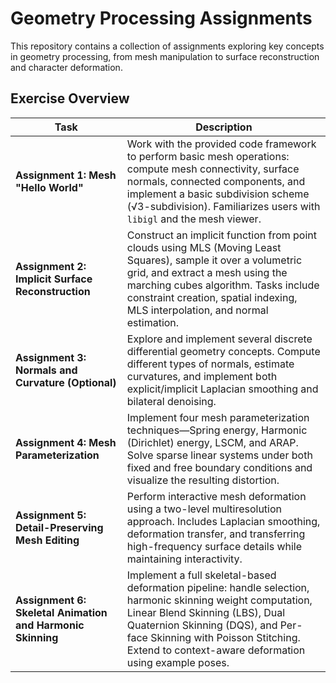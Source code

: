 # Geometry Processing Assignments

This repository contains a collection of assignments exploring key concepts in geometry processing, from mesh manipulation to surface reconstruction and character deformation.

## Exercise Overview

| Task | Description |
|------|-------------|
| **Assignment 1: Mesh "Hello World"** | Work with the provided code framework to perform basic mesh operations: compute mesh connectivity, surface normals, connected components, and implement a basic subdivision scheme (√3-subdivision). Familiarizes users with `libigl` and the mesh viewer. |
| **Assignment 2: Implicit Surface Reconstruction** | Construct an implicit function from point clouds using MLS (Moving Least Squares), sample it over a volumetric grid, and extract a mesh using the marching cubes algorithm. Tasks include constraint creation, spatial indexing, MLS interpolation, and normal estimation. |
| **Assignment 3: Normals and Curvature (Optional)** | Explore and implement several discrete differential geometry concepts. Compute different types of normals, estimate curvatures, and implement both explicit/implicit Laplacian smoothing and bilateral denoising. |
| **Assignment 4: Mesh Parameterization** | Implement four mesh parameterization techniques—Spring energy, Harmonic (Dirichlet) energy, LSCM, and ARAP. Solve sparse linear systems under both fixed and free boundary conditions and visualize the resulting distortion. |
| **Assignment 5: Detail-Preserving Mesh Editing** | Perform interactive mesh deformation using a two-level multiresolution approach. Includes Laplacian smoothing, deformation transfer, and transferring high-frequency surface details while maintaining interactivity. |
| **Assignment 6: Skeletal Animation and Harmonic Skinning** | Implement a full skeletal-based deformation pipeline: handle selection, harmonic skinning weight computation, Linear Blend Skinning (LBS), Dual Quaternion Skinning (DQS), and Per-face Skinning with Poisson Stitching. Extend to context-aware deformation using example poses. |